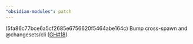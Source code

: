 ```yaml
---
"obsidian-modules": patch
---
```


(5fa86c77bce6a5cf2685e6756620f5464abe164c) Bump cross-spawn and @changesets/cli ([GH#18](https://github.com/polyipseity/obsidian-modules/pull/18))
